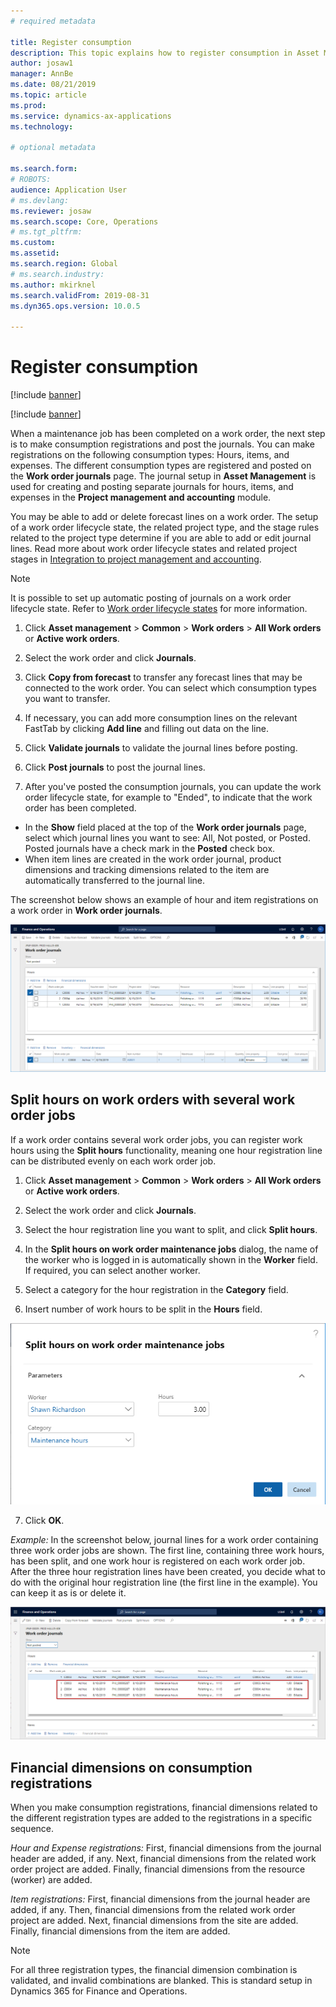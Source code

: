```yaml
---
# required metadata

title: Register consumption
description: This topic explains how to register consumption in Asset Management.
author: josaw1
manager: AnnBe
ms.date: 08/21/2019
ms.topic: article
ms.prod: 
ms.service: dynamics-ax-applications
ms.technology: 

# optional metadata

ms.search.form: 
# ROBOTS: 
audience: Application User
# ms.devlang: 
ms.reviewer: josaw
ms.search.scope: Core, Operations
# ms.tgt_pltfrm: 
ms.custom: 
ms.assetid: 
ms.search.region: Global
# ms.search.industry: 
ms.author: mkirknel
ms.search.validFrom: 2019-08-31
ms.dyn365.ops.version: 10.0.5

---
```


# Register consumption

[!include [banner](../../includes/banner.md)]

[!include [banner](../../includes/preview-banner.md)]

When a maintenance job has been completed on a work order, the next step is to make consumption registrations and post the journals. You can make registrations on the following consumption types: Hours, items, and expenses. The different consumption types are registered and posted on the **Work order journals** page. The journal setup in **Asset Management** is used for creating and posting separate journals for hours, items, and expenses in the **Project management and accounting** module.

You may be able to add or delete forecast lines on a work order. The setup of a work order lifecycle state, the related project type, and the stage rules related to the project type determine if you are able to add or edit journal lines. Read more about work order lifecycle states and related project stages in [Integration to project management and accounting](../integration-to-project-management-and-accounting/forecasts-work-orders-and-projects.md).

>[!NOTE]
>It is possible to set up automatic posting of journals on a work order lifecycle state. Refer to [Work order lifecycle states](../setup-for-work-orders/work-order-lifecycle-states.md) for more information.

1. Click **Asset management** > **Common** > **Work orders** > **All Work orders** or **Active work orders**.

2. Select the work order and click **Journals**.

3. Click **Copy from forecast** to transfer any forecast lines that may be connected to the work order. You can select which consumption types you want to transfer.

4. If necessary, you can add more consumption lines on the relevant FastTab by clicking **Add line** and filling out data on the line.

5. Click **Validate journals** to validate the journal lines before posting.

6. Click **Post journals** to post the journal lines.

7. After you've posted the consumption journals, you can update the work order lifecycle state, for example to "Ended", to indicate that the work order has been completed.

- In the **Show** field placed at the top of the **Work order journals** page, select which journal lines you want to see: All, Not posted, or Posted. Posted journals have a check mark in the **Posted** check box.  
- When item lines are created in the work order journal, product dimensions and tracking dimensions related to the item are automatically transferred to the journal line.  

The screenshot below shows an example of hour and item registrations on a work order in **Work order journals**.

![Figure 1](media/01-consumption.png)


## Split hours on work orders with several work order jobs

If a work order contains several work order jobs, you can register work hours using the **Split hours** functionality, meaning one hour registration line can be distributed evenly on each work order job.

1. Click **Asset management** > **Common** > **Work orders** > **All Work orders** or **Active work orders**.

2. Select the work order and click **Journals**.

3. Select the hour registration line you want to split, and click **Split hours**.

4. In the **Split hours on work order maintenance jobs** dialog, the name of the worker who is logged in is automatically shown in the **Worker** field. If required, you can select another worker.

5. Select a category for the hour registration in the **Category** field.

6. Insert number of work hours to be split in the **Hours** field.

![Figure 2](media/02-consumption.png)

7. Click **OK**.

*Example:* In the screenshot below, journal lines for a work order containing three work order jobs are shown. The first line, containing three work hours, has been split, and one work hour is registered on each work order job. After the three hour registration lines have been created, you decide what to do with the original hour registration line (the first line in the example). You can keep it as is or delete it. 

![Figure 3](media/03-consumption.png)

## Financial dimensions on consumption registrations

When you make consumption registrations, financial dimensions related to the different registration types are added to the registrations in a specific sequence. 

*Hour and Expense registrations:* First, financial dimensions from the journal header are added, if any. Next, financial dimensions from the related work order project are added. Finally, financial dimensions from the resource (worker) are added.

*Item registrations:* First, financial dimensions from the journal header are added, if any. Then, financial dimensions from the related work order project are added. Next, financial dimensions from the site are added. Finally, financial dimensions from the item are added.

>[!NOTE]
>For all three registration types, the financial dimension combination is validated, and invalid combinations are blanked. This is standard setup in Dynamics 365 for Finance and Operations.


